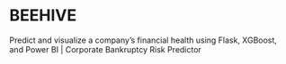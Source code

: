 # BEEHIVE
Predict and visualize a company’s financial health using Flask, XGBoost, and Power BI | Corporate Bankruptcy Risk Predictor
